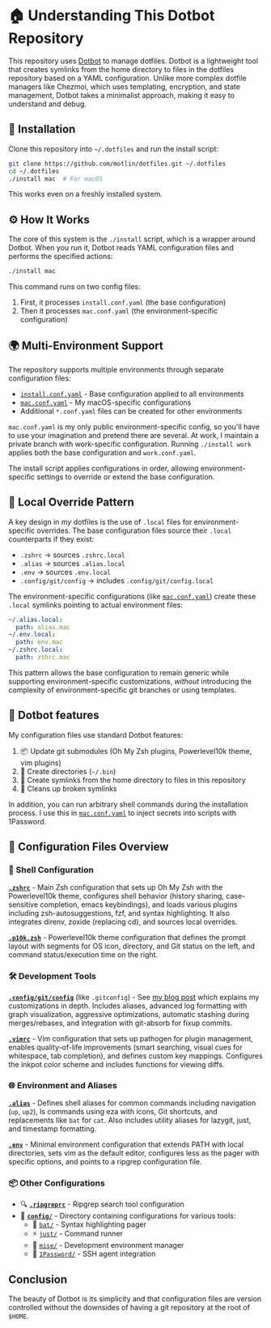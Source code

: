 # 🏠 Understanding This Dotbot Repository

This repository uses [Dotbot](https://github.com/anishathalye/dotbot) to manage dotfiles. Dotbot is a lightweight tool that creates symlinks from the home directory to files in the dotfiles repository based on a YAML configuration. Unlike more complex dotfile managers like Chezmoi, which uses templating, encryption, and state management, Dotbot takes a minimalist approach, making it easy to understand and debug.

## 🚀 Installation

Clone this repository into `~/.dotfiles` and run the install script:

```bash
git clone https://github.com/motlin/dotfiles.git ~/.dotfiles
cd ~/.dotfiles
./install mac  # For macOS
```

This works even on a freshly installed system.

## ⚙️ How It Works

The core of this system is the `./install` script, which is a wrapper around Dotbot. When you run it, Dotbot reads YAML configuration files and performs the specified actions:

```bash
./install mac
```

This command runs on two config files:
1. First, it processes `install.conf.yaml` (the base configuration)
2. Then it processes `mac.conf.yaml` (the environment-specific configuration)

## 🌍 Multi-Environment Support

The repository supports multiple environments through separate configuration files:

- [`install.conf.yaml`](install.conf.yaml) - Base configuration applied to all environments
- [`mac.conf.yaml`](mac.conf.yaml) - My macOS-specific configurations
- Additional `*.conf.yaml` files can be created for other environments

`mac.conf.yaml` is my only public environment-specific config, so you'll have to use your imagination and pretend there are several. At work, I maintain a private branch with work-specific configuration. Running `./install work` applies both the base configuration and `work.conf.yaml`.

The install script applies configurations in order, allowing environment-specific settings to override or extend the base configuration.

## 🔧 Local Override Pattern

A key design in _my_ dotfiles is the use of `.local` files for environment-specific overrides. The base configuration files source their `.local` counterparts if they exist:

- `.zshrc` → sources `.zshrc.local`
- `.alias` → sources `.alias.local`
- `.env` → sources `.env.local`
- `.config/git/config` → includes `.config/git/config.local`

The environment-specific configurations (like [`mac.conf.yaml`](mac.conf.yaml)) create these `.local` symlinks pointing to actual environment files:

```yaml
~/.alias.local:
  path: alias.mac
~/.env.local:
  path: env.mac
~/.zshrc.local:
  path: zshrc.mac
```

This pattern allows the base configuration to remain generic while supporting environment-specific customizations, _without_ introducing the complexity of environment-specific git branches or using templates.

## 🚀 Dotbot features

My configuration files use standard Dotbot features:

1. 📦 Update git submodules (Oh My Zsh plugins, Powerlevel10k theme, vim plugins)
2. 📂 Create directories (`~/.bin`)
3. 🔗 Create symlinks from the home directory to files in this repository
4. 🧹 Cleans up broken symlinks

In addition, you can run arbitrary shell commands during the installation process. I use this in [`mac.conf.yaml`](mac.conf.yaml) to inject secrets into scripts with 1Password.

## 📁 Configuration Files Overview

### 🐚 Shell Configuration

**[`.zshrc`](zshrc)** - Main Zsh configuration that sets up Oh My Zsh with the Powerlevel10k theme, configures shell behavior (history sharing, case-sensitive completion, emacs keybindings), and loads various plugins including zsh-autosuggestions, fzf, and syntax highlighting. It also integrates direnv, zoxide (replacing cd), and sources local overrides.

**[`.p10k.zsh`](p10k.zsh)** - Powerlevel10k theme configuration that defines the prompt layout with segments for OS icon, directory, and Git status on the left, and command status/execution time on the right.

### 🛠️ Development Tools

**[`.config/git/config`](config/git/config)** (like `.gitconfig`) - See [my blog post](https://motlin.com/docs/git/configuration) which explains my customizations in depth. Includes aliases, advanced log formatting with graph visualization, aggressive optimizations, automatic stashing during merges/rebases, and integration with git-absorb for fixup commits.

**[`.vimrc`](vimrc)** - Vim configuration that sets up pathogen for plugin management, enables quality-of-life improvements (smart searching, visual cues for whitespace, tab completion), and defines custom key mappings. Configures the inkpot color scheme and includes functions for viewing diffs.

### 🌐 Environment and Aliases

**[`.alias`](alias)** - Defines shell aliases for common commands including navigation (`up`, `up2`), ls commands using eza with icons, Git shortcuts, and replacements like `bat` for `cat`. Also includes utility aliases for lazygit, just, and timestamp formatting.

**[`.env`](env)** - Minimal environment configuration that extends PATH with local directories, sets vim as the default editor, configures less as the pager with specific options, and points to a ripgrep configuration file.

### 📦 Other Configurations

- 🔍 **[`.ripgreprc`](ripgreprc)** - Ripgrep search tool configuration
- 📁 **[`config/`](config/)** - Directory containing configurations for various tools:
  - 🦇 [`bat/`](config/bat/) - Syntax highlighting pager
  - ⚡ [`just/`](config/just/) - Command runner
  - 🔧 [`mise/`](config/mise/) - Development environment manager
  - 🔐 [`1Password/`](config/1Password/) - SSH agent integration

##  Conclusion

The beauty of Dotbot is its simplicity and that configuration files are version controlled without the downsides of having a git repository at the root of `$HOME`.